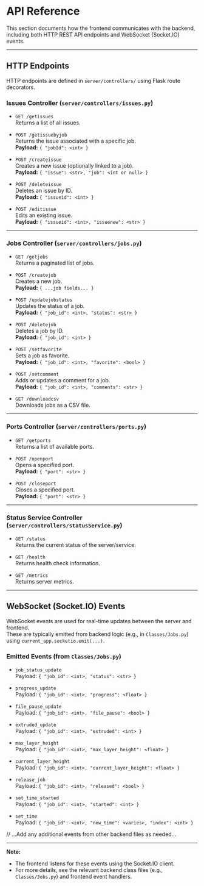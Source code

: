 # API Reference

This section documents how the frontend communicates with the backend, including both HTTP REST API endpoints and WebSocket (Socket.IO) events.

---

## HTTP Endpoints

HTTP endpoints are defined in `server/controllers/` using Flask route decorators.

### Issues Controller (`server/controllers/issues.py`)

- `GET /getissues`  
  Returns a list of all issues.

- `POST /getissuebyjob`  
  Returns the issue associated with a specific job.  
  **Payload:** `{ "jobId": <int> }`

- `POST /createissue`  
  Creates a new issue (optionally linked to a job).  
  **Payload:** `{ "issue": <str>, "job": <int or null> }`

- `POST /deleteissue`  
  Deletes an issue by ID.  
  **Payload:** `{ "issueid": <int> }`

- `POST /editissue`  
  Edits an existing issue.  
  **Payload:** `{ "issueid": <int>, "issuenew": <str> }`

---

### Jobs Controller (`server/controllers/jobs.py`)

- `GET /getjobs`  
  Returns a paginated list of jobs.

- `POST /createjob`  
  Creates a new job.  
  **Payload:** `{ ...job fields... }`

- `POST /updatejobstatus`  
  Updates the status of a job.  
  **Payload:** `{ "job_id": <int>, "status": <str> }`

- `POST /deletejob`  
  Deletes a job by ID.  
  **Payload:** `{ "job_id": <int> }`

- `POST /setfavorite`  
  Sets a job as favorite.  
  **Payload:** `{ "job_id": <int>, "favorite": <bool> }`

- `POST /setcomment`  
  Adds or updates a comment for a job.  
  **Payload:** `{ "job_id": <int>, "comments": <str> }`

- `GET /downloadcsv`  
  Downloads jobs as a CSV file.

---

### Ports Controller (`server/controllers/ports.py`)

- `GET /getports`  
  Returns a list of available ports.

- `POST /openport`  
  Opens a specified port.  
  **Payload:** `{ "port": <str> }`

- `POST /closeport`  
  Closes a specified port.  
  **Payload:** `{ "port": <str> }`

---

### Status Service Controller (`server/controllers/statusService.py`)

- `GET /status`  
  Returns the current status of the server/service.

- `GET /health`  
  Returns health check information.

- `GET /metrics`  
  Returns server metrics.

---

## WebSocket (Socket.IO) Events

WebSocket events are used for real-time updates between the server and frontend.  
These are typically emitted from backend logic (e.g., in `Classes/Jobs.py`) using `current_app.socketio.emit(...)`.

### Emitted Events (from `Classes/Jobs.py`)

- `job_status_update`  
  Payload: `{ "job_id": <int>, "status": <str> }`

- `progress_update`  
  Payload: `{ "job_id": <int>, "progress": <float> }`

- `file_pause_update`  
  Payload: `{ "job_id": <int>, "file_pause": <bool> }`

- `extruded_update`  
  Payload: `{ "job_id": <int>, "extruded": <int> }`

- `max_layer_height`  
  Payload: `{ "job_id": <int>, "max_layer_height": <float> }`

- `current_layer_height`  
  Payload: `{ "job_id": <int>, "current_layer_height": <float> }`

- `release_job`  
  Payload: `{ "job_id": <int>, "released": <bool> }`

- `set_time_started`  
  Payload: `{ "job_id": <int>, "started": <int> }`

- `set_time`  
  Payload: `{ "job_id": <int>, "new_time": <varies>, "index": <int> }`

// ...Add any additional events from other backend files as needed...

---

**Note:**  
- The frontend listens for these events using the Socket.IO client.
- For more details, see the relevant backend class files (e.g., `Classes/Jobs.py`) and frontend event handlers.
